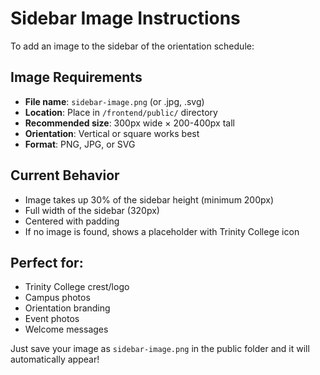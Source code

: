 # Sidebar Image Instructions

To add an image to the sidebar of the orientation schedule:

## Image Requirements
- **File name**: `sidebar-image.png` (or .jpg, .svg)
- **Location**: Place in `/frontend/public/` directory
- **Recommended size**: 300px wide × 200-400px tall
- **Orientation**: Vertical or square works best
- **Format**: PNG, JPG, or SVG

## Current Behavior
- Image takes up 30% of the sidebar height (minimum 200px)
- Full width of the sidebar (320px)
- Centered with padding
- If no image is found, shows a placeholder with Trinity College icon

## Perfect for:
- Trinity College crest/logo
- Campus photos
- Orientation branding
- Event photos
- Welcome messages

Just save your image as `sidebar-image.png` in the public folder and it will automatically appear!

